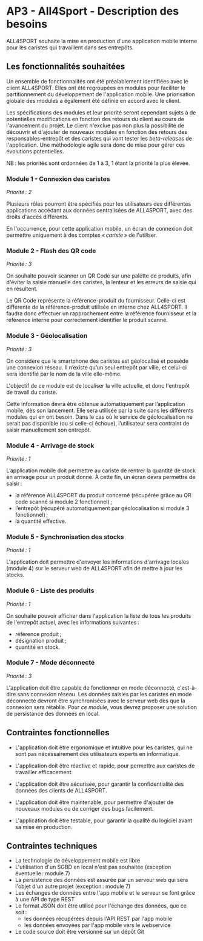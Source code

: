 # AP3 - All4Sport - Description des besoins

ALL4SPORT souhaite la mise en production d'une application mobile interne pour les caristes qui travaillent dans ses entrepôts.

## Les fonctionnalités souhaitées

Un ensemble de fonctionnalités ont été préalablement identifiées avec le client ALL4SPORT. Elles ont été regroupées en modules pour faciliter le partitionnement du développement de l'application mobile. Une priorisation globale des modules a également été définie en accord avec le client.

Les spécifications des modules et leur priorité seront cependant sujets à de potentielles modifications en fonction des retours du client au cours de l'avancement du projet. Le client n'exclue pas non plus la possibilité de découvrir et d'ajouter de nouveaux modules en fonction des retours des responsables-entrepôt et des caristes qui vont tester les _beta-releases_ de l'application. Une méthodologie agile sera donc de mise pour gérer ces évolutions potentielles.

NB : les priorités sont ordonnées de 1 à 3, 1 étant la priorité la plus élevée.

### Module 1 - Connexion des caristes

_Priorité : 2_

Plusieurs rôles pourront être spécifiés pour les utilisateurs des différentes applications accédant aux données centralisées de ALL4SPORT, avec des droits d'accès différents.

En l'occurrence, pour cette application mobile, un écran de connexion doit permettre uniquement à des comptes « *cariste* » de l'utiliser.

### Module 2 - Flash des QR code

_Priorité : 3_

On souhaite pouvoir scanner un QR Code sur une palette de produits, afin d'éviter la saisie manuelle des caristes, la lenteur et les erreurs de saisie qui en résultent.

Le QR Code représente la référence-produit du fournisseur. Celle-ci est différente de la référence-produit utilisée en interne chez ALL4SPORT. Il faudra donc effectuer un rapprochement entre la référence fournisseur et la référence interne pour correctement identifier le produit scanné.

### Module 3 - Géolocalisation

_Priorité : 3_

On considère que le smartphone des caristes est géolocalisé et possède une connexion réseau. Il n’existe qu’un seul entrepôt par ville, et celui-ci sera identifié par le nom de la ville elle-même.

L'objectif de ce module est de localiser la ville actuelle, et donc l'entrepôt de travail du cariste.

Cette information devra être obtenue automatiquement par l’application mobile, dès son lancement. Elle sera utilisée par la suite dans les différents modules qui en ont besoin. Dans le cas où le service de géolocalisation ne serait pas disponible (ou si celle-ci échoue), l’utilisateur sera contraint de saisir manuellement son entrepôt.

### Module 4 - Arrivage de stock

_Priorité : 1_

L’application mobile doit permettre au cariste de rentrer la quantité de stock en arrivage pour un produit donné. À cette fin, un écran devra permettre de saisir :

- la référence ALL4SPORT du produit concerné (récupérée grâce au QR code scanné si module 2 fonctionnel) ;
- l’entrepôt (récupéré automatiquement par géolocalisation si module 3 fonctionnel) ;
- la quantité effective.

### Module 5 - Synchronisation des stocks

_Priorité : 1_

L'application doit permettre d'envoyer les informations d'arrivage locales (module 4) sur le serveur web de ALL4SPORT afin de mettre à jour les stocks.

### Module 6 - Liste des produits

_Priorité : 1_

On souhaite pouvoir afficher dans l'application la liste de tous les produits de l'entrepôt actuel, avec les informations suivantes :

- référence produit ;
- désignation produit ;
- quantité en stock.

### Module 7 - Mode déconnecté

_Priorité : 3_

L'application doit être capable de fonctionner en mode déconnecté, c'est-à-dire sans connexion réseau. Les données saisies par les caristes en mode déconnecté devront être synchronisées avec le serveur web dès que la connexion sera rétablie. *Pour ce module*, vous devrez proposer une solution de persistance des données en local.

## Contraintes fonctionnelles

- L'application doit être ergonomique et intuitive pour les caristes, qui ne sont pas nécessairement des utilisateurs experts en informatique.
- L'application doit être réactive et rapide, pour permettre aux caristes de travailler efficacement.

- L'application doit être sécurisée, pour garantir la confidentialité des données des clients de ALL4SPORT.
- L'application doit être maintenable, pour permettre d'ajouter de nouveaux modules ou de corriger des bugs facilement.
- L'application doit être testable, pour garantir la qualité du logiciel avant sa mise en production.

## Contraintes techniques

- La technologie de développement mobile est libre
- L'utilisation d'un SGBD en local n'est pas souhaitée (exception éventuelle : module 7)
- La persistence des données est assurée par un serveur web qui sera l'objet d'un autre projet (exception : module 7)
- Les échanges de données entre l'app mobile et le serveur se font grâce à une API de type REST
- Le format JSON doit être utilisé pour l'échange des données, que ce soit :
  - les données récupérées depuis l'API REST par l'app mobile
  - les données envoyées par l'app mobile vers le webservice
- Le code source doit être versionné sur un dépôt Git
